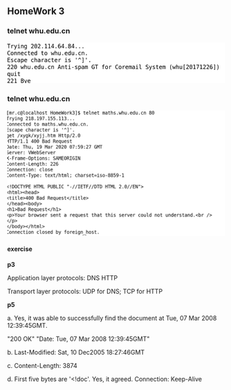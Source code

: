 ## HomeWork 3

### telnet whu.edu.cn
![telnet whu.edu.cn](https://github.com/2017302580119/Pics/blob/master/telnet-whu.jpg)


### telnet whu.edu.cn
![telnet maths.whu.edu.cn](https://github.com/2017302580119/Pics/blob/master/telnet-maths1.jpg)


#### exercise

**p3**

Application layer protocols: DNS HTTP

Transport layer protocols: UDP for DNS; TCP for HTTP


**p5**

a. Yes, it was able to successfully find the document at Tue, 07 Mar 2008 12:39:45GMT.

"200 OK" "Date: Tue, 07 Mar 2008 12:39:45GMT"

b. Last-Modified: Sat, 10 Dec2005 18:27:46GMT

c. Content-Length: 3874

d. First five bytes are '<!doc'.
    Yes, it agreed. Connection: Keep-Alive
